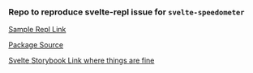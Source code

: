 ### Repo to reproduce svelte-repl issue for `svelte-speedometer`

[Sample Repl Link](https://svelte.dev/repl/cf869c9ab9f9431195222ba6cea10b59?version=3.20.1)

[Package Source](https://github.com/palerdot/svelte-speedometer)


[Svelte Storybook Link where things are fine](https://palerdot.in/svelte-speedometer)